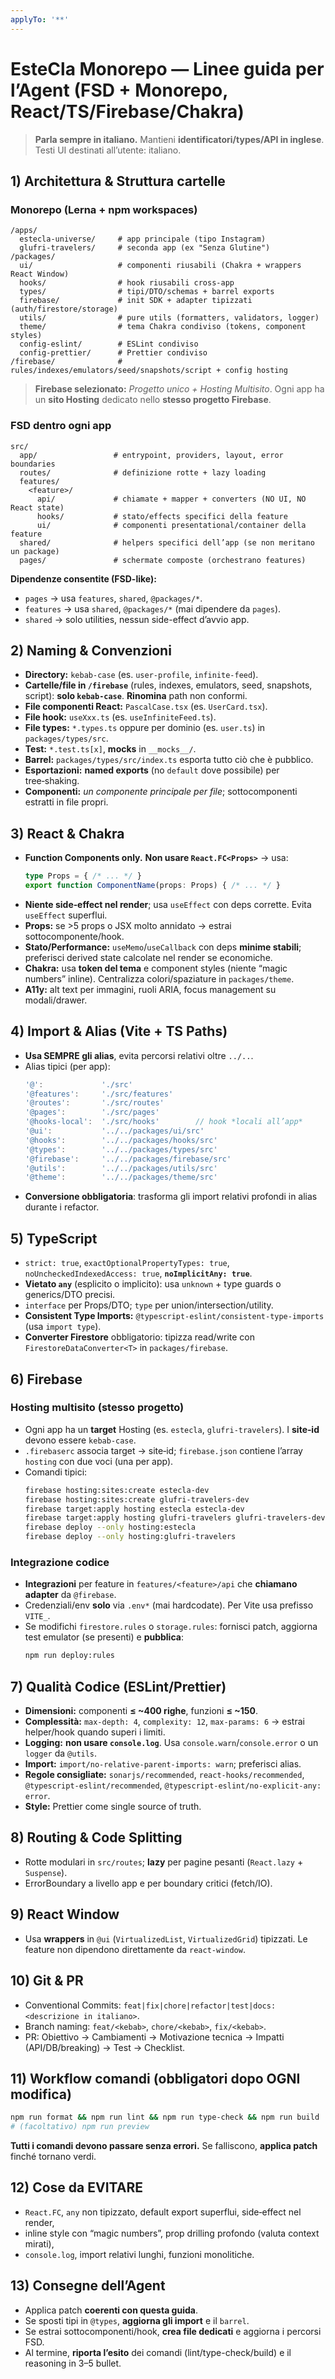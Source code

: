 ```yaml
---
applyTo: '**'
---
```


# EsteCla Monorepo — Linee guida per l’Agent (FSD + Monorepo, React/TS/Firebase/Chakra)

> **Parla sempre in italiano.** Mantieni **identificatori/types/API in inglese**. Testi UI destinati all’utente: italiano.

## 1) Architettura & Struttura cartelle

### Monorepo (Lerna + npm workspaces)
```
/apps/
  estecla-universe/     # app principale (tipo Instagram)
  glufri-travelers/     # seconda app (ex "Senza Glutine")
/packages/
  ui/                   # componenti riusabili (Chakra + wrappers React Window)
  hooks/                # hook riusabili cross-app
  types/                # tipi/DTO/schemas + barrel exports
  firebase/             # init SDK + adapter tipizzati (auth/firestore/storage)
  utils/                # pure utils (formatters, validators, logger)
  theme/                # tema Chakra condiviso (tokens, component styles)
  config-eslint/        # ESLint condiviso
  config-prettier/      # Prettier condiviso
/firebase/              # rules/indexes/emulators/seed/snapshots/script + config hosting
```

> **Firebase selezionato:** *Progetto unico + Hosting Multisito*. Ogni app ha un **sito Hosting** dedicato nello **stesso progetto Firebase**.

### FSD dentro ogni app
```
src/
  app/                 # entrypoint, providers, layout, error boundaries
  routes/              # definizione rotte + lazy loading
  features/
    <feature>/
      api/             # chiamate + mapper + converters (NO UI, NO React state)
      hooks/           # stato/effects specifici della feature
      ui/              # componenti presentational/container della feature
  shared/              # helpers specifici dell’app (se non meritano un package)
  pages/               # schermate composte (orchestrano features)
```

**Dipendenze consentite (FSD-like):**
- `pages` → usa `features`, `shared`, `@packages/*`.
- `features` → usa `shared`, `@packages/*` (mai dipendere da `pages`).
- `shared` → solo utilities, nessun side-effect d’avvio app.

## 2) Naming & Convenzioni

- **Directory:** `kebab-case` (es. `user-profile`, `infinite-feed`).  
- **Cartelle/file in `/firebase`** (rules, indexes, emulators, seed, snapshots, script): **solo `kebab-case`**. **Rinomina** path non conformi.
- **File componenti React:** `PascalCase.tsx` (es. `UserCard.tsx`).  
- **File hook:** `useXxx.ts` (es. `useInfiniteFeed.ts`).  
- **File types:** `*.types.ts` oppure per dominio (es. `user.ts`) in `packages/types/src`.  
- **Test:** `*.test.ts[x]`, **mocks** in `__mocks__/`.  
- **Barrel:** `packages/types/src/index.ts` esporta tutto ciò che è pubblico.  
- **Esportazioni:** **named exports** (no `default` dove possibile) per tree‑shaking.  
- **Componenti:** *un componente principale per file*; sottocomponenti estratti in file propri.  

## 3) React & Chakra

- **Function Components only.** **Non usare `React.FC<Props>`** → usa:
  ```ts
  type Props = { /* ... */ }
  export function ComponentName(props: Props) { /* ... */ }
  ```
- **Niente side‑effect nel render**; usa `useEffect` con deps corrette. Evita `useEffect` superflui.
- **Props:** se >5 props o JSX molto annidato → estrai sottocomponente/hook.
- **Stato/Performance:** `useMemo`/`useCallback` con deps **minime stabili**; preferisci derived state calcolate nel render se economiche.
- **Chakra:** usa **token del tema** e component styles (niente “magic numbers” inline). Centralizza colori/spaziature in `packages/theme`.
- **A11y:** alt text per immagini, ruoli ARIA, focus management su modali/drawer.

## 4) Import & Alias (Vite + TS Paths)

- **Usa SEMPRE gli alias**, evita percorsi relativi oltre `../..`.
- Alias tipici (per app):
  ```ts
  '@':             './src'
  '@features':     './src/features'
  '@routes':       './src/routes'
  '@pages':        './src/pages'
  '@hooks-local':  './src/hooks'        // hook *locali all’app*
  '@ui':           '../../packages/ui/src'
  '@hooks':        '../../packages/hooks/src'
  '@types':        '../../packages/types/src'
  '@firebase':     '../../packages/firebase/src'
  '@utils':        '../../packages/utils/src'
  '@theme':        '../../packages/theme/src'
  ```
- **Conversione obbligatoria**: trasforma gli import relativi profondi in alias durante i refactor.

## 5) TypeScript

- `strict: true`, `exactOptionalPropertyTypes: true`, `noUncheckedIndexedAccess: true`, **`noImplicitAny: true`**.
- **Vietato `any`** (esplicito o implicito): usa `unknown` + type guards o generics/DTO precisi.
- `interface` per Props/DTO; `type` per union/intersection/utility.
- **Consistent Type Imports:** `@typescript-eslint/consistent-type-imports` (usa `import type`).
- **Converter Firestore** obbligatorio: tipizza read/write con `FirestoreDataConverter<T>` in `packages/firebase`.

## 6) Firebase

### Hosting multisito (stesso progetto)
- Ogni app ha un **target** Hosting (es. `estecla`, `glufri-travelers`). I **site‑id** devono essere `kebab-case`.
- `.firebaserc` associa target → site‑id; `firebase.json` contiene l’array `hosting` con due voci (una per app).
- Comandi tipici:
  ```bash
  firebase hosting:sites:create estecla-dev
  firebase hosting:sites:create glufri-travelers-dev
  firebase target:apply hosting estecla estecla-dev
  firebase target:apply hosting glufri-travelers glufri-travelers-dev
  firebase deploy --only hosting:estecla
  firebase deploy --only hosting:glufri-travelers
  ```

### Integrazione codice
- **Integrazioni** per feature in `features/<feature>/api` che **chiamano adapter** da `@firebase`.
- Credenziali/env **solo** via `.env*` (mai hardcodate). Per Vite usa prefisso `VITE_`.
- Se modifichi `firestore.rules` o `storage.rules`: fornisci patch, aggiorna test emulator (se presenti) e **pubblica**:
  ```bash
  npm run deploy:rules
  ```

## 7) Qualità Codice (ESLint/Prettier)

- **Dimensioni:** componenti **≤ ~400 righe**, funzioni **≤ ~150**.
- **Complessità:** `max-depth: 4`, `complexity: 12`, `max-params: 6` → estrai helper/hook quando superi i limiti.
- **Logging:** **non usare `console.log`**. Usa `console.warn`/`console.error` o un `logger` da `@utils`.
- **Import:** `import/no-relative-parent-imports: warn`; preferisci alias.
- **Regole consigliate:** `sonarjs/recommended`, `react-hooks/recommended`, `@typescript-eslint/recommended`, `@typescript-eslint/no-explicit-any: error`.
- **Style:** Prettier come single source of truth.

## 8) Routing & Code Splitting

- Rotte modulari in `src/routes`; **lazy** per pagine pesanti (`React.lazy` + `Suspense`).
- ErrorBoundary a livello app e per boundary critici (fetch/IO).

## 9) React Window

- Usa **wrappers** in `@ui` (`VirtualizedList`, `VirtualizedGrid`) tipizzati. Le feature non dipendono direttamente da `react-window`.

## 10) Git & PR

- Conventional Commits: `feat|fix|chore|refactor|test|docs: <descrizione in italiano>`.
- Branch naming: `feat/<kebab>`, `chore/<kebab>`, `fix/<kebab>`.
- PR: Obiettivo → Cambiamenti → Motivazione tecnica → Impatti (API/DB/breaking) → Test → Checklist.

## 11) Workflow comandi (obbligatori **dopo OGNI modifica**)

```bash
npm run format && npm run lint && npm run type-check && npm run build
# (facoltativo) npm run preview
```
**Tutti i comandi devono passare senza errori.** Se falliscono, **applica patch** finché tornano verdi.

## 12) Cose da EVITARE

- `React.FC`, `any` non tipizzato, default export superflui, side‑effect nel render,
- inline style con “magic numbers”, prop drilling profondo (valuta context mirati),
- `console.log`, import relativi lunghi, funzioni monolitiche.

## 13) Consegne dell’Agent

- Applica patch **coerenti con questa guida**.
- Se sposti tipi in `@types`, **aggiorna gli import** e il `barrel`.
- Se estrai sottocomponenti/hook, **crea file dedicati** e aggiorna i percorsi FSD.
- Al termine, **riporta l’esito** dei comandi (lint/type-check/build) e il reasoning in 3–5 bullet.
